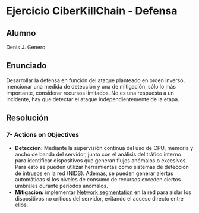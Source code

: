 # Ejercicio CiberKillChain - Defensa

## Alumno

Denis J. Genero

## Enunciado

Desarrollar la defensa en función del ataque planteado en orden inverso, mencionar una medida de detección y una de mitigación, sólo lo más importante, considerar recursos limitados. No es una respuesta a un incidente, hay que detectar el ataque independientemente de la etapa.


## Resolución

### 7- Actions on Objectives
- **Detección:** Mediante la supervisión continua del uso de CPU, memoria y ancho de banda del servidor, junto con el análisis del tráfico interno para identificar dispositivos que generan flujos anómalos o excesivos. Para esto se pueden utilizar herramientas como sistemas de detección de intrusos en la red (NIDS). Además, se pueden generar alertas automáticas si los niveles de consumo de recursos exceden ciertos umbrales durante períodos anómalos.
- **Mitigación:** implementar [Network segmentation](https://attack.mitre.org/mitigations/M1030/) en la red para aislar los dispositivos no críticos del servidor, evitando el acceso directo entre ellos.
